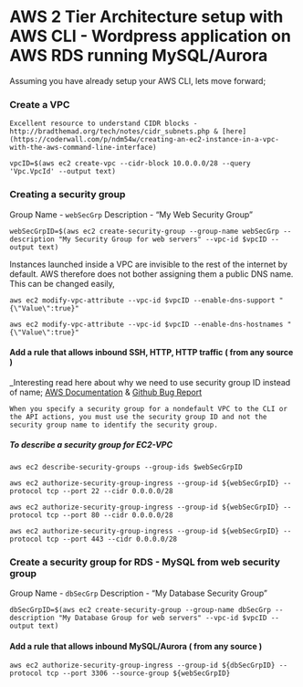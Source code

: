 # AWS 2 Tier Architecture setup with AWS CLI - Wordpress application on AWS RDS running MySQL/Aurora

Assuming you have already setup your AWS CLI, lets move forward;


### Create a VPC

```
Excellent resource to understand CIDR blocks - http://bradthemad.org/tech/notes/cidr_subnets.php & [here](https://coderwall.com/p/ndm54w/creating-an-ec2-instance-in-a-vpc-with-the-aws-command-line-interface)

```

`vpcID=$(aws ec2 create-vpc --cidr-block 10.0.0.0/28 --query 'Vpc.VpcId' --output text)`



### Creating a security group

Group Name - `webSecGrp`
Description - “My Web Security Group”

`webSecGrpID=$(aws ec2 create-security-group --group-name webSecGrp --description "My Security Group for web servers" --vpc-id $vpcID --output text)`


Instances launched inside a VPC are invisible to the rest of the internet by default. AWS therefore does not bother assigning them a public DNS name. This can be changed easily,

```
aws ec2 modify-vpc-attribute --vpc-id $vpcID --enable-dns-support "{\"Value\":true}"

aws ec2 modify-vpc-attribute --vpc-id $vpcID --enable-dns-hostnames "{\"Value\":true}"
```

#### Add a rule that allows inbound SSH, HTTP, HTTP traffic ( from any source )

_Interesting read here about why we need to use security group ID instead of name; [AWS Documentation](http://docs.aws.amazon.com/AWSEC2/latest/UserGuide/using-network-security.html) & [Github Bug Report](https://github.com/hashicorp/terraform/issues/575)

```
When you specify a security group for a nondefault VPC to the CLI or the API actions, you must use the security group ID and not the security group name to identify the security group.
```

##### To describe a security group for EC2-VPC

`aws ec2 describe-security-groups --group-ids $webSecGrpID`


`aws ec2 authorize-security-group-ingress --group-id ${webSecGrpID} --protocol tcp --port 22 --cidr 0.0.0.0/28`

`aws ec2 authorize-security-group-ingress --group-id ${webSecGrpID} --protocol tcp --port 80 --cidr 0.0.0.0/28`

`aws ec2 authorize-security-group-ingress --group-id ${webSecGrpID} --protocol tcp --port 443 --cidr 0.0.0.0/28`


### Create a security group for RDS - MySQL from web security group



Group Name - `dbSecGrp`
Description - “My Database Security Group”


`dbSecGrpID=$(aws ec2 create-security-group --group-name dbSecGrp --description "My Database Group for web servers" --vpc-id $vpcID --output text)`

#### Add a rule that allows inbound MySQL/Aurora ( from any source )

`aws ec2 authorize-security-group-ingress --group-id ${dbSecGrpID} --protocol tcp --port 3306 --source-group ${webSecGrpID}`
